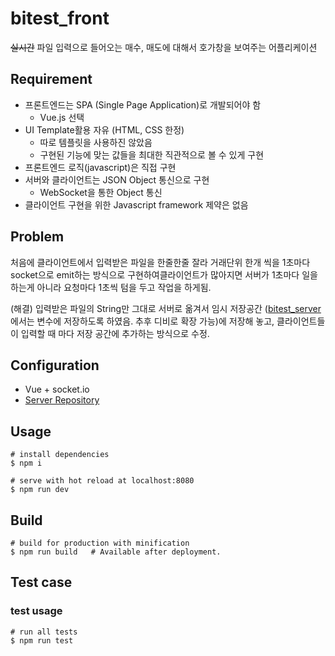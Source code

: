 # bitest_front

~~실시간~~ 파일 입력으로 들어오는 매수, 매도에 대해서 호가창을 보여주는 어플리케이션

## Requirement

- 프론트엔드는 SPA (Single Page Application)로 개발되어야 함
  - Vue.js 선택
- UI Template활용 자유 (HTML, CSS 한정)
  - 따로 템플릿을 사용하진 않았음
  - 구현된 기능에 맞는 값들을 최대한 직관적으로 볼 수 있게 구현
- 프론트엔드 로직(javascript)은 직접 구현
- 서버와 클라이언트는 JSON Object 통신으로 구현
  - WebSocket을 통한 Object 통신
- 클라이언트 구현을 위한 Javascript framework 제약은 없음

## Problem

처음에 클라이언트에서 입력받은 파일을 한줄한줄 잘라 거래단위 한개 씩을 1초마다
socket으로 emit하는 방식으로 구현하여클라이언트가 많아지면 서버가 1초마다 일을 하는게 아니라
요청마다 1초씩 텀을 두고 작업을 하게됨.

(해결) 입력받은 파일의 String만 그대로 서버로 옮겨서 임시 저장공간
([bitest_server](https://github.com/jicjjang/biteset_server) 에서는
변수에 저장하도록 하였음. 추후 디비로 확장 가능)에 저장해 놓고, 클라이언트들이 입력할 때 마다
저장 공간에 추가하는 방식으로 수정.

## Configuration

- Vue + socket.io
- [Server Repository](https://github.com/jicjjang/biteset_server)

## Usage

~~~shell
# install dependencies
$ npm i

# serve with hot reload at localhost:8080
$ npm run dev
~~~

## Build

~~~shell
# build for production with minification
$ npm run build   # Available after deployment.
~~~

## Test case

### test usage

~~~shell
# run all tests
$ npm run test
~~~
